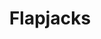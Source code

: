 ---
title: Flapjacks
metadata:
  servings: '16'
  title: Flapjacks
  course: Treat
ingredients:
- name: raisins
  amount: some
- name: chia seeds
  amount: some
- name: peanut butter
  amount: 250 g
- name: sunflower seeds
  amount: some
- name: rice syrup
  amount: 120 g
- name: dates
  amount: some
- name: oats
  amount: 180 g
cookware:
- name: mixing bowl
- name: baking tray
- name: baking paper
steps:
- description: Preheat the oven to 180C then grab a mixing bowl and add in the oats
    and peanut butter. Mix until they're combined.
- description: Then add the rice syrup and fix further. This is the basis for your
    flapjacks.
- description: Now add your toppings. I like raisins, sunflower seeds, chia seeds
    and dates.
- description: Line a baking tray with baking paper and spread the mixture across
    it so it's just under 1cm thick. And put it in the oven for 10 minutes, or until
    slightly golden.
- description: Leave to cool and then slice into 16 even portions.

---